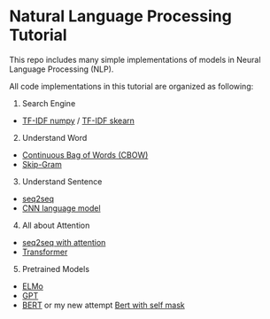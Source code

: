 # Natural Language Processing Tutorial

This repo includes many simple implementations of models in Neural Language Processing (NLP).

All code implementations in this tutorial are organized as following:

1. Search Engine
  - [TF-IDF numpy](/tf_idf.py) / [TF-IDF skearn](/tf_idf_sklearn.py)
2. Understand Word
  - [Continuous Bag of Words (CBOW)](/CBOW.py)
  - [Skip-Gram](/skip-gram.py)
3. Understand Sentence
  - [seq2seq](/seq2seq.py)
  - [CNN language model](/cnn-lm.py)
4. All about Attention
  - [seq2seq with attention](/seq2seq_attention.py)
  - [Transformer](/transformer.py)
5. Pretrained Models
  - [ELMo](/ELMO.py)
  - [GPT](/GPT.py)
  - [BERT](/BERT.py) or my new attempt [Bert with self mask](/BERT_self_mask.py)
 

